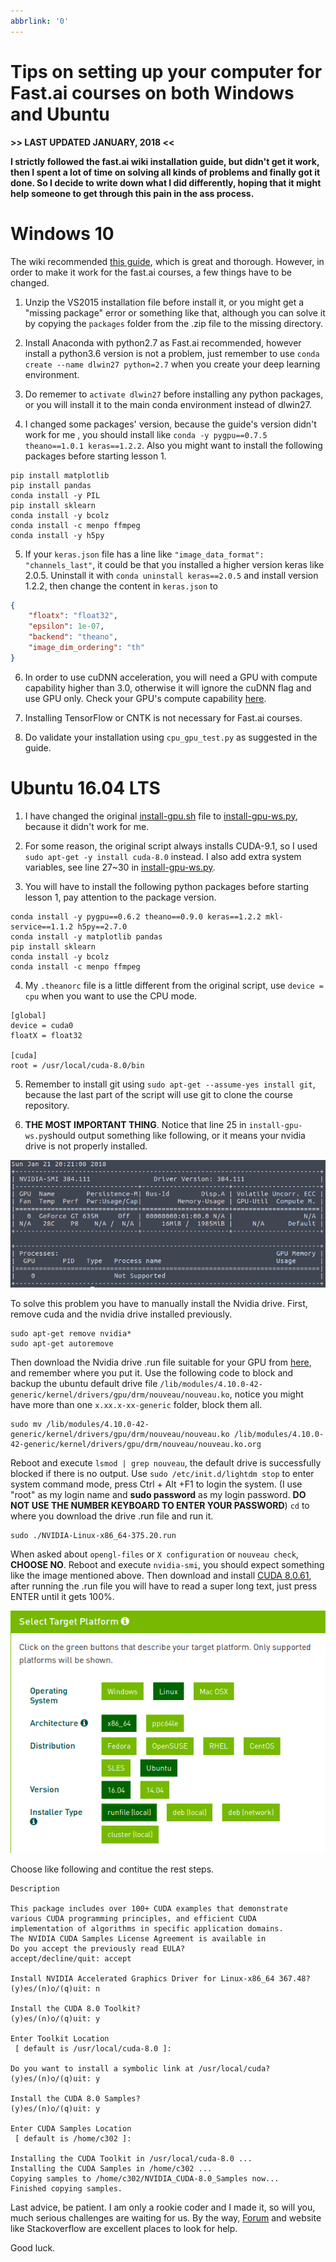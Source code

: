 ```yaml
---
abbrlink: '0'
---
```

Tips on setting up your computer for Fast.ai courses on both Windows and Ubuntu
===================================================

**>> LAST UPDATED JANUARY, 2018 <<**

**I strictly followed the fast.ai wiki installation guide, but didn't get it work, then I spent a lot of time on solving all kinds of problems and finally got it done. So I decide to write down what I did differently, hoping that it might help someone to get through this pain in the ass process.**

# Windows 10

The wiki recommended [this guide](https://github.com/philferriere/dlwin), which is great and thorough. However, in order to make it work for the fast.ai courses, a few things have to be changed.

1. Unzip the VS2015 installation file before install it, or you might get a "missing package" error or something like that, although you can solve it by copying the `packages` folder from the .zip file to the missing directory.

2. Install Anaconda with python2.7 as Fast.ai recommended, however install a python3.6 version is not a problem, just remember to use `conda create --name dlwin27 python=2.7` when you create your deep learning environment.

3. Do rememer to `activate dlwin27` before installing any python packages, or you will install it to the main conda environment instead of dlwin27.

4. I changed some packages' version, because the guide's version didn't work for me , you should install like `conda -y pygpu==0.7.5 theano==1.0.1 keras==1.2.2`. Also you might want to install the following packages before starting lesson 1.
```Shell
pip install matplotlib
pip install pandas
conda install -y PIL
pip install sklearn
conda install -y bcolz
conda install -c menpo ffmpeg
conda install -y h5py
```
5. If your `keras.json` file has a line like `"image_data_format": "channels_last"`, it could be that you installed a higher version keras like 2.0.5. Uninstall it with `conda uninstall keras==2.0.5` and install version 1.2.2, then change the content in `keras.json` to
```json
{
    "floatx": "float32",
    "epsilon": 1e-07,
    "backend": "theano",
    "image_dim_ordering": "th"
}
```
6. In order to use cuDNN acceleration, you will need a GPU with compute capability higher than 3.0, otherwise it will ignore the cuDNN flag and use GPU only. Check your GPU's compute capability [here](https://developer.nvidia.com/cuda-gpus). 

7. Installing TensorFlow or CNTK is not necessary for Fast.ai courses.

8. Do validate your installation using `cpu_gpu_test.py` as suggested in the guide.

# Ubuntu 16.04 LTS

1. I have changed the original [install-gpu.sh](https://github.com/fastai/courses/blob/master/setup/install-gpu.sh) file to [install-gpu-ws.py](https://github.com/webstiffener/Learning_fastai/blob/master/setup/install-gpu-ws.sh), because it didn't work for me.

2. For some reason, the original script always installs CUDA-9.1, so I used `sudo apt-get -y install cuda-8.0` instead. I also add extra system variables, see line 27~30 in [install-gpu-ws.py](https://github.com/webstiffener/Learning_fastai/blob/master/setup/install-gpu-ws.sh).

3. You will have to install the following python packages before starting lesson 1, pay attention to the package version.
```Shell
conda install -y pygpu==0.6.2 theano==0.9.0 keras==1.2.2 mkl-service==1.1.2 h5py==2.7.0
conda install -y matplotlib pandas
pip install sklearn
conda install -y bcolz
conda install -c menpo ffmpeg
```

4. My `.theanorc` file is a little different from the original script, use `device = cpu` when you want to use the CPU mode.
```
[global]
device = cuda0
floatX = float32

[cuda]
root = /usr/local/cuda-8.0/bin
```

5. Remember to install git using `sudo apt-get --assume-yes install git`, because the last part of the script will use git to clone the course repository.

6. **THE MOST IMPORTANT THING**. Notice that line 25 in `install-gpu-ws.py`should output something like following, or it means your nvidia drive is not properly installed.

![nvidia-smi](https://github.com/webstiffener/Learning_fastai/raw/master/setup/nvidia-smi.png)

To solve this problem you have to manually install the Nvidia drive. 
First, remove cuda and the nvidia drive installed previously.

```Shell
sudo apt-get remove nvidia*
sudo apt-get autoremove
```

Then download the Nvidia drive .run file suitable for your GPU from [here](http://www.nvidia.cn/Download/index.aspx), and remember where you put it. Use the following code to block and backup the ubuntu default drive file `/lib/modules/4.10.0-42-generic/kernel/drivers/gpu/drm/nouveau/nouveau.ko`, notice you might have more than one `x.xx.x-xx-generic` folder, block them all. 

```Shell
sudo mv /lib/modules/4.10.0-42-generic/kernel/drivers/gpu/drm/nouveau/nouveau.ko /lib/modules/4.10.0-42-generic/kernel/drivers/gpu/drm/nouveau/nouveau.ko.org
```

Reboot and execute `lsmod | grep nouveau`, the default drive is successfully blocked if there is no output. Use `sudo /etc/init.d/lightdm stop` to enter system command mode, press Ctrl + Alt +F1 to login the system. (I use "root" as my login name and **sudo password** as my login password. **DO NOT USE THE NUMBER KEYBOARD TO ENTER YOUR PASSWORD**)
`cd` to where you download the drive .run file and run it.

```Shell
sudo ./NVIDIA-Linux-x86_64-375.20.run
```
When asked about `opengl-files` or `X configuration` or `nouveau check`, **CHOOSE NO**. Reboot and execute `nvidia-smi`, you should expect something like the image mentioned above.
Then download and install [CUDA 8.0.61](https://developer.nvidia.com/cuda-80-ga2-download-archive), after running the .run file you will have to read a super long text, just press ENTER until it gets 100%.

![download CUDA-8.0.61](https://github.com/webstiffener/Learning_fastai/raw/master/setup/download%20cuda-8.0.61.png)

Choose like following and contitue the rest steps.
```
Description

This package includes over 100+ CUDA examples that demonstrate
various CUDA programming principles, and efficient CUDA
implementation of algorithms in specific application domains.
The NVIDIA CUDA Samples License Agreement is available in
Do you accept the previously read EULA?
accept/decline/quit: accept

Install NVIDIA Accelerated Graphics Driver for Linux-x86_64 367.48?
(y)es/(n)o/(q)uit: n

Install the CUDA 8.0 Toolkit?
(y)es/(n)o/(q)uit: y

Enter Toolkit Location
 [ default is /usr/local/cuda-8.0 ]:

Do you want to install a symbolic link at /usr/local/cuda?
(y)es/(n)o/(q)uit: y

Install the CUDA 8.0 Samples?
(y)es/(n)o/(q)uit: y

Enter CUDA Samples Location
 [ default is /home/c302 ]:

Installing the CUDA Toolkit in /usr/local/cuda-8.0 ...
Installing the CUDA Samples in /home/c302 ...
Copying samples to /home/c302/NVIDIA_CUDA-8.0_Samples now...
Finished copying samples.
```

Last advice, be patient. I am only a rookie coder and I made it, so will you, much serious challenges are waiting for us. By the way, [Forum](http://forums.fast.ai/) and website like Stackoverflow are excellent places to look for help.

Good luck.



